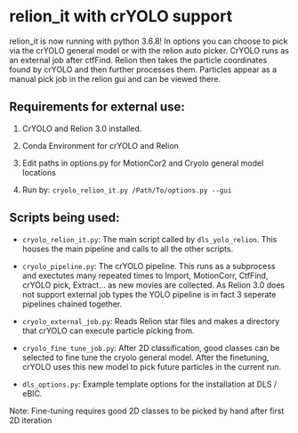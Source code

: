 # relion_it with crYOLO support

relion_it is now running with python 3.6.8!  In options you can choose to pick via the crYOLO
general model or with the relion auto picker.  CrYOLO runs as an external job after ctfFind. Relion
then takes the particle coordinates found by crYOLO and then further processes them.  Particles
appear as a manual pick job in the relion gui and can be viewed there.


## Requirements for external use:

1. CrYOLO and Relion 3.0 installed.

2. Conda Environment for crYOLO and Relion

3. Edit paths in options.py for MotionCor2 and Cryolo general model locations

4. Run by: `cryolo_relion_it.py /Path/To/options.py --gui`


## Scripts being used:

 - `cryolo_relion_it.py`: The main script called by `dls_yolo_relion`. This houses the main pipeline
        and calls to all the other scripts.

 - `cryolo_pipeline.py`: The crYOLO pipeline. This runs as a subprocess and exectutes many repeated
        times to Import, MotionCorr, CtfFind, crYOLO pick, Extract... as new movies are
        collected. As Relion 3.0 does not support external job types the YOLO pipeline is in fact 3
        seperate pipelines chained together.

 - `cryolo_external_job.py`: Reads Relion star files and makes a directory that crYOLO can execute
        particle picking from.

 - `cryolo_fine_tune_job.py`: After 2D classification, good classes can be selected to fine tune the
        cryolo general model. After the finetuning, crYOLO uses this new model to pick future
        particles in the current run.

 - `dls_options.py`: Example template options for the installation at DLS / eBIC.


Note: Fine-tuning requires good 2D classes to be picked by hand after first 2D iteration

